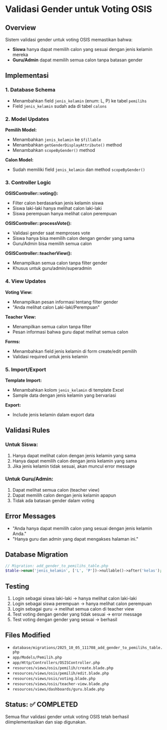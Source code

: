 # Validasi Gender untuk Voting OSIS

## Overview
Sistem validasi gender untuk voting OSIS memastikan bahwa:
- **Siswa** hanya dapat memilih calon yang sesuai dengan jenis kelamin mereka
- **Guru/Admin** dapat memilih semua calon tanpa batasan gender

## Implementasi

### 1. Database Schema
- Menambahkan field `jenis_kelamin` (enum: L, P) ke tabel `pemilihs`
- Field `jenis_kelamin` sudah ada di tabel `calons`

### 2. Model Updates
**Pemilih Model:**
- Menambahkan `jenis_kelamin` ke `$fillable`
- Menambahkan `getGenderDisplayAttribute()` method
- Menambahkan `scopeByGender()` method

**Calon Model:**
- Sudah memiliki field `jenis_kelamin` dan method `scopeByGender()`

### 3. Controller Logic
**OSISController::voting():**
- Filter calon berdasarkan jenis kelamin siswa
- Siswa laki-laki hanya melihat calon laki-laki
- Siswa perempuan hanya melihat calon perempuan

**OSISController::processVote():**
- Validasi gender saat memproses vote
- Siswa hanya bisa memilih calon dengan gender yang sama
- Guru/Admin bisa memilih semua calon

**OSISController::teacherView():**
- Menampilkan semua calon tanpa filter gender
- Khusus untuk guru/admin/superadmin

### 4. View Updates
**Voting View:**
- Menampilkan pesan informasi tentang filter gender
- "Anda melihat calon Laki-laki/Perempuan"

**Teacher View:**
- Menampilkan semua calon tanpa filter
- Pesan informasi bahwa guru dapat melihat semua calon

**Forms:**
- Menambahkan field jenis kelamin di form create/edit pemilih
- Validasi required untuk jenis kelamin

### 5. Import/Export
**Template Import:**
- Menambahkan kolom `jenis_kelamin` di template Excel
- Sample data dengan jenis kelamin yang bervariasi

**Export:**
- Include jenis kelamin dalam export data

## Validasi Rules

### Untuk Siswa:
1. Hanya dapat melihat calon dengan jenis kelamin yang sama
2. Hanya dapat memilih calon dengan jenis kelamin yang sama
3. Jika jenis kelamin tidak sesuai, akan muncul error message

### Untuk Guru/Admin:
1. Dapat melihat semua calon (teacher view)
2. Dapat memilih calon dengan jenis kelamin apapun
3. Tidak ada batasan gender dalam voting

## Error Messages
- "Anda hanya dapat memilih calon yang sesuai dengan jenis kelamin Anda."
- "Hanya guru dan admin yang dapat mengakses halaman ini."

## Database Migration
```php
// Migration: add_gender_to_pemilihs_table.php
$table->enum('jenis_kelamin', ['L', 'P'])->nullable()->after('kelas');
```

## Testing
1. Login sebagai siswa laki-laki → hanya melihat calon laki-laki
2. Login sebagai siswa perempuan → hanya melihat calon perempuan  
3. Login sebagai guru → melihat semua calon di teacher view
4. Test voting dengan gender yang tidak sesuai → error message
5. Test voting dengan gender yang sesuai → berhasil

## Files Modified
- `database/migrations/2025_10_05_111708_add_gender_to_pemilihs_table.php`
- `app/Models/Pemilih.php`
- `app/Http/Controllers/OSISController.php`
- `resources/views/osis/pemilih/create.blade.php`
- `resources/views/osis/pemilih/edit.blade.php`
- `resources/views/osis/voting.blade.php`
- `resources/views/osis/teacher-view.blade.php`
- `resources/views/dashboards/guru.blade.php`

## Status: ✅ COMPLETED
Semua fitur validasi gender untuk voting OSIS telah berhasil diimplementasikan dan siap digunakan.

